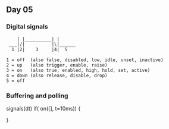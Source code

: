 ## Day 05

### Digital signals

```
    | |__________| |
 ___|/|          |\|______
  1 |2|    3     |4|  5

1 = off  (also false, disabled, low, idle, unset, inactive)
2 = up   (also trigger, enable, raise)
3 = on   (also true, enabled, high, hold, set, active)
4 = down (also release, disable, drop)
5 = off
```

### Buffering and polling

signals(dt)
if( on([], t=10ms)) {

}
